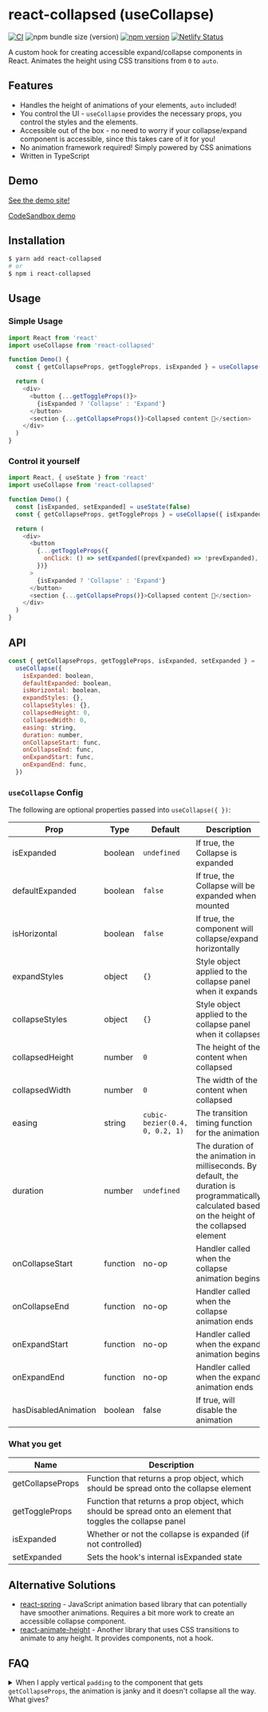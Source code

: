 # react-collapsed (useCollapse)

[![CI][ci-badge]][ci]
![npm bundle size (version)][minzipped-badge]
[![npm version][npm-badge]][npm-version]
[![Netlify Status](https://api.netlify.com/api/v1/badges/5a5b0e80-d15e-4983-976d-37fe6bdada7a/deploy-status)](https://app.netlify.com/sites/react-collapsed/deploys)

A custom hook for creating accessible expand/collapse components in React. Animates the height using CSS transitions from `0` to `auto`.

## Features

- Handles the height of animations of your elements, `auto` included!
- You control the UI - `useCollapse` provides the necessary props, you control the styles and the elements.
- Accessible out of the box - no need to worry if your collapse/expand component is accessible, since this takes care of it for you!
- No animation framework required! Simply powered by CSS animations
- Written in TypeScript

## Demo

[See the demo site!](https://react-collapsed.netlify.app/)

[CodeSandbox demo](https://codesandbox.io/s/magical-browser-vibv2?file=/src/App.tsx)

## Installation

```bash
$ yarn add react-collapsed
# or
$ npm i react-collapsed
```

## Usage

### Simple Usage

```js
import React from 'react'
import useCollapse from 'react-collapsed'

function Demo() {
  const { getCollapseProps, getToggleProps, isExpanded } = useCollapse()

  return (
    <div>
      <button {...getToggleProps()}>
        {isExpanded ? 'Collapse' : 'Expand'}
      </button>
      <section {...getCollapseProps()}>Collapsed content 🙈</section>
    </div>
  )
}
```

### Control it yourself

```js
import React, { useState } from 'react'
import useCollapse from 'react-collapsed'

function Demo() {
  const [isExpanded, setExpanded] = useState(false)
  const { getCollapseProps, getToggleProps } = useCollapse({ isExpanded })

  return (
    <div>
      <button
        {...getToggleProps({
          onClick: () => setExpanded((prevExpanded) => !prevExpanded),
        })}
      >
        {isExpanded ? 'Collapse' : 'Expand'}
      </button>
      <section {...getCollapseProps()}>Collapsed content 🙈</section>
    </div>
  )
}
```

## API

```js
const { getCollapseProps, getToggleProps, isExpanded, setExpanded } =
  useCollapse({
    isExpanded: boolean,
    defaultExpanded: boolean,
    isHorizontal: boolean,
    expandStyles: {},
    collapseStyles: {},
    collapsedHeight: 0,
    collapsedWidth: 0,
    easing: string,
    duration: number,
    onCollapseStart: func,
    onCollapseEnd: func,
    onExpandStart: func,
    onExpandEnd: func,
  })
```

### `useCollapse` Config

The following are optional properties passed into `useCollapse({ })`:

| Prop                 | Type     | Default                        | Description                                                                                                                                         |
| -------------------- | -------- | ------------------------------ | --------------------------------------------------------------------------------------------------------------------------------------------------- |
| isExpanded           | boolean  | `undefined`                    | If true, the Collapse is expanded                                                                                                                   |
| defaultExpanded      | boolean  | `false`                        | If true, the Collapse will be expanded when mounted                                                                                                 |
| isHorizontal         | boolean  | `false`                        | If true, the component will collapse/expand horizontally                                                                                            |
| expandStyles         | object   | `{}`                           | Style object applied to the collapse panel when it expands                                                                                          |
| collapseStyles       | object   | `{}`                           | Style object applied to the collapse panel when it collapses                                                                                        |
| collapsedHeight      | number   | `0`                            | The height of the content when collapsed                                                                                                            |
| collapsedWidth       | number   | `0`                            | The width of the content when collapsed                                                                                                             |
| easing               | string   | `cubic-bezier(0.4, 0, 0.2, 1)` | The transition timing function for the animation                                                                                                    |
| duration             | number   | `undefined`                    | The duration of the animation in milliseconds. By default, the duration is programmatically calculated based on the height of the collapsed element |
| onCollapseStart      | function | no-op                          | Handler called when the collapse animation begins                                                                                                   |
| onCollapseEnd        | function | no-op                          | Handler called when the collapse animation ends                                                                                                     |
| onExpandStart        | function | no-op                          | Handler called when the expand animation begins                                                                                                     |
| onExpandEnd          | function | no-op                          | Handler called when the expand animation ends                                                                                                       |
| hasDisabledAnimation | boolean  | false                          | If true, will disable the animation                                                                                                                 |

### What you get

| Name             | Description                                                                                                 |
| ---------------- | ----------------------------------------------------------------------------------------------------------- |
| getCollapseProps | Function that returns a prop object, which should be spread onto the collapse element                       |
| getToggleProps   | Function that returns a prop object, which should be spread onto an element that toggles the collapse panel |
| isExpanded       | Whether or not the collapse is expanded (if not controlled)                                                 |
| setExpanded      | Sets the hook's internal isExpanded state                                                                   |

## Alternative Solutions

- [react-spring](https://www.react-spring.io/) - JavaScript animation based library that can potentially have smoother animations. Requires a bit more work to create an accessible collapse component.
- [react-animate-height](https://github.com/Stanko/react-animate-height/) - Another library that uses CSS transitions to animate to any height. It provides components, not a hook.

## FAQ

<details>
<summary>When I apply vertical <code>padding</code> to the component that gets <code>getCollapseProps</code>, the animation is janky and it doesn't collapse all the way. What gives?</summary>

The collapse works by manipulating the `height` property. If an element has vertical padding, that padding expandes the size of the element, even if it has `height: 0; overflow: hidden`.

To avoid this, simply move that padding from the element to an element directly nested within in.

```javascript
// from
<div {...getCollapseProps({style: {padding: 20}})}
  This will do weird things
</div>

// to
<div {...getCollapseProps()}
  <div style={{padding: 20}}>
    Much better!
  </div>
</div>
```

</details>

[minzipped-badge]: https://img.shields.io/bundlephobia/minzip/react-collapsed/latest
[npm-badge]: http://img.shields.io/npm/v/react-collapsed.svg?style=flat
[npm-version]: https://npmjs.org/package/react-collapsed 'View this project on npm'
[ci-badge]: https://github.com/roginfarrer/react-collapsed/workflows/CI/badge.svg
[ci]: https://github.com/roginfarrer/react-collapsed/actions?query=workflow%3ACI+branch%3Amain
[netlify]: https://app.netlify.com/sites/react-collapsed/deploys
[netlify-badge]: https://api.netlify.com/api/v1/badges/4d285ffc-aa4f-4d32-8549-eb58e00dd2d1/deploy-status
